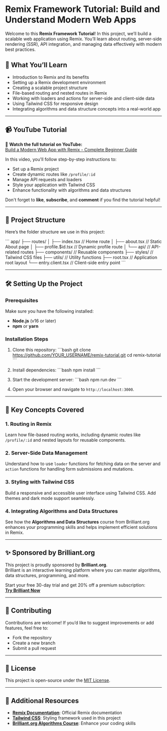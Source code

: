 # Remix Framework Tutorial: Build and Understand Modern Web Apps

Welcome to this **Remix Framework Tutorial**! In this project, we’ll build a scalable web application using Remix. You’ll learn about routing, server-side rendering (SSR), API integration, and managing data effectively with modern best practices.

## 🚀 What You’ll Learn

- Introduction to Remix and its benefits
- Setting up a Remix development environment
- Creating a scalable project structure
- File-based routing and nested routes in Remix
- Working with loaders and actions for server-side and client-side data
- Using Tailwind CSS for responsive design
- Integrating algorithms and data structure concepts into a real-world app

---

## 📹 YouTube Tutorial

🎥 **Watch the full tutorial on YouTube:**  
[Build a Modern Web App with Remix - Complete Beginner Guide](https://www.youtube.com/@pedrotechnologies)

In this video, you'll follow step-by-step instructions to:

- Set up a Remix project
- Create dynamic routes like `/profile/:id`
- Manage API requests and loaders
- Style your application with Tailwind CSS
- Enhance functionality with algorithms and data structures

Don't forget to **like**, **subscribe**, and **comment** if you find the tutorial helpful!

---

## 📂 Project Structure

Here’s the folder structure we use in this project:

\`\`\`
app/
├── routes/
│ ├── index.tsx // Home route
│ ├── about.tsx // Static About page
│ ├── profile.$id.tsx // Dynamic profile route
│ └── api/ // API-related routes
├── components/ // Reusable components
├── styles/ // Tailwind CSS files
├── utils/ // Utility functions
├── root.tsx // Application root layout
└── entry.client.tsx // Client-side entry point
\`\`\`

---

## 🛠️ Setting Up the Project

### Prerequisites

Make sure you have the following installed:

- **Node.js** (v16 or later)
- **npm** or **yarn**

### Installation Steps

1. Clone this repository:
   \`\`\`bash
   git clone https://github.com/YOUR_USERNAME/remix-tutorial.git
   cd remix-tutorial
   \`\`\`

2. Install dependencies:
   \`\`\`bash
   npm install
   \`\`\`

3. Start the development server:
   \`\`\`bash
   npm run dev
   \`\`\`

4. Open your browser and navigate to `http://localhost:3000`.

---

## 📖 Key Concepts Covered

### 1. **Routing in Remix**

Learn how file-based routing works, including dynamic routes like `/profile/:id` and nested layouts for reusable components.

### 2. **Server-Side Data Management**

Understand how to use `loader` functions for fetching data on the server and `action` functions for handling form submissions and mutations.

### 3. **Styling with Tailwind CSS**

Build a responsive and accessible user interface using Tailwind CSS. Add themes and dark mode support seamlessly.

### 4. **Integrating Algorithms and Data Structures**

See how the **Algorithms and Data Structures** course from Brilliant.org enhances your programming skills and helps implement efficient solutions in Remix.

---

## ✨ Sponsored by Brilliant.org

This project is proudly sponsored by **Brilliant.org**.  
Brilliant is an interactive learning platform where you can master algorithms, data structures, programming, and more.

Start your free 30-day trial and get 20% off a premium subscription:  
[**Try Brilliant Now**](https://brilliant.org/YOUR_SPONSOR_LINK)

---

## 🤝 Contributing

Contributions are welcome! If you’d like to suggest improvements or add features, feel free to:

- Fork the repository
- Create a new branch
- Submit a pull request

---

## 📜 License

This project is open-source under the [MIT License](LICENSE).

---

## 🔗 Additional Resources

- **[Remix Documentation](https://remix.run/docs)**: Official Remix documentation
- **[Tailwind CSS](https://tailwindcss.com/)**: Styling framework used in this project
- **[Brilliant.org Algorithms Course](https://brilliant.org)**: Enhance your coding skills
